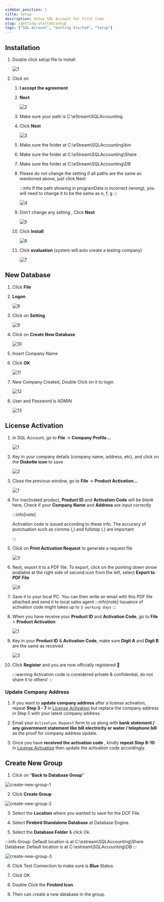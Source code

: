 ```yaml
---
sidebar_position: 1
title: Setup
description: Setup SQL Account for first time
slug: /getting-started/setup
tags: ["SQL Account", "Getting Started", "Setup"]
---
```


## Installation

1. Double click setup file to install

   ![1](../../static/img/getting-started/setup/1.png)

2. Click on

   1. **I accept the agreement**

   2. **Next**

        ![2](../../static/img/getting-started/setup/2.png)

   3. Make sure your path is C:\eStream\SQLAccounting

   4. Click **Next**

        ![3](../../static/img/getting-started/setup/3.png)

   5. Make sure the folder at C:\eStream\SQLAccounting\bin

   6. Make sure the folder at C:\eStream\SQLAccounting\Share

   7. Make sure the folder at C:\eStream\SQLAccounting\DB

   8. Please do not change the setting if all paths are the same as mentioned above, just click Next

        :::info
        If the path showing in programData is incorrect (wrong), you will need to change it to be the same as e, f, g
        :::

        ![4](../../static/img/getting-started/setup/4.png)

   9. Don’t change any setting , Click **Next**

        ![5](../../static/img/getting-started/setup/5.png)

   10. Click **Install**

        ![6](../../static/img/getting-started/setup/6.png)

   11. Click **evaluation** (system will auto create a testing company)

        ![7](../../static/img/getting-started/setup/7.png)

## New Database

1. Click **File**

2. **Logon**

   ![8](../../static/img/getting-started/setup/8.png)

3. Click on **Setting**

   ![9](../../static/img/getting-started/setup/9.png)

4. Click on **Create New Database**

   ![10](../../static/img/getting-started/setup/10.png)

5. Insert Company Name

6. Click **OK**

   ![11](../../static/img/getting-started/setup/11.png)

7. New Company Created, Double Click on it to login

   ![12](../../static/img/getting-started/setup/12.png)

8. User and Password is ADMIN

   ![13](../../static/img/getting-started/setup/13.png)

## License Activation

1. In SQL Account, go to **File** -> **Company Profile...**

   ![1](../../static/img/getting-started/setup/activate-license/1.png)

2. Key in your company details (company name, address, etc), and click on the **Diskette icon** to save

   ![2](../../static/img/getting-started/setup/activate-license/2.png)

3. Close the previous window, go to **File** -> **Product Activation...**

   ![1](../../static/img/getting-started/setup/activate-license/1b.png)

4. For inactivated product, **Product ID** and **Activation Code** will be *blank* here. Check if your **Company Name** and **Address** are input correctly

   :::info[note]

   Activation code is issued according to these info. The accuracy of punctuation such as comma (,) and fullstop (.) are important

   :::

5. Click on **Print Activation Request** to generate a request file

   ![3](../../static/img/getting-started/setup/activate-license/3.png)

6. Next, export it to a PDF file. To export, click on the  *pointing down arrow* available at the right side of second icon from the left, select **Export to PDF File**

   ![4](../../static/img/getting-started/setup/activate-license/4.png)

7. Save it to your local PC. You can then write an email with this PDF file attached and send it to local sales agent
   :::info[note]
   Issuance of activation code might takes up to `3 working days`
   :::

8. When you have receive your **Product ID** and **Activation Code**, go to **File** >  **Product Activation**

   ![1](../../static/img/getting-started/setup/activate-license/1b.png)

9. Key in your **Product ID** & **Activation Code**, make sure **Digit A** and **Digit B** are the same as received

   ![3](../../static/img/getting-started/setup/activate-license/3.png)

10. Click **Register** and you are now officially registered 🥳

    :::warning
    Activation code is considered private & confidential, do not share it to others!
    :::

### Update Company Address

1. If you want to **update company address** after a license activation, repeat **Step 3 - 7** in [License Activation](#license-activation) but replace the company address in Step 5 with your latest company address.

2. Email your `Activation Request` form to us along with **bank statement / any government statement like bill electricity or water / telephone bill** as the proof for company address update.

3. Once you have **received the activation code** , kindly **repeat Step 8-10** in [License Activation](#license-activation) then update the activation code accordingly.

## Create New Group

1. Click on "**Back to Database Group**"

![create-new-group-1](../../static/img/getting-started/setup/create-new-group-1.png)

2. Click **Create Group**

![create-new-group-2](../../static/img/getting-started/setup/create-new-group-2.png)

3. Select the **Location** where you wanted to save for the DCF File.

4. Select **Firebird Standalone Database** at Database Engine.

5. Select the **Database Folder** & click Ok.

:::info
   Group: Default location is at C:\estream\SQLAccounting\Share
   Database: Default location is at C:\estream\SQLAccounting\DB
:::

![create-new-group-3](../../static/img/getting-started/setup/create-new-group-3.png)

6. Click Test Connection to make sure is **Blue** Status.

7. Click OK.

8. Double Click the **Firebird Icon**.

9. Then can create a new database in the group.

